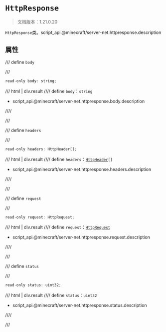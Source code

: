 # `HttpResponse`

> 文档版本：1.21.0.20

`HttpResponse`类。script_api.@minecraft/server-net.httpresponse.description

## 属性

/// define
`body`


///

```js
read-only body: string;
```

/// html | div.result
//// define
`body`：`string`

- script_api.@minecraft/server-net.httpresponse.body.description


////

///


/// define
`headers`


///

```js
read-only headers: HttpHeader[];
```

/// html | div.result
//// define
`headers`：<code><a href="../httpheader/">HttpHeader</a>[]</code>

- script_api.@minecraft/server-net.httpresponse.headers.description


////

///


/// define
`request`


///

```js
read-only request: HttpRequest;
```

/// html | div.result
//// define
`request`：[`HttpRequest`](./httprequest.md)

- script_api.@minecraft/server-net.httpresponse.request.description


////

///


/// define
`status`


///

```js
read-only status: uint32;
```

/// html | div.result
//// define
`status`：`uint32`

- script_api.@minecraft/server-net.httpresponse.status.description


////

///

